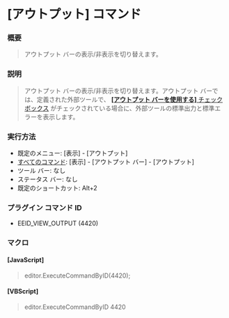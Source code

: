 # \[アウトプット\] コマンド

### 概要

> アウトプット バーの表示/非表示を切り替えます。

### 説明

> アウトプット バーの表示/非表示を切り替えます。アウトプット バーでは、定義された外部ツールで、 [**\[アウトプット バーを使用する\]** チェック ボックス](../../dlg/tools/properties/index) がチェックされている場合に、外部ツールの標準出力と標準エラーを表示します。

### 実行方法

- 既定のメニュー: \[表示\] \- \[アウトプット\]
- [すべてのコマンド](../../glossary/allcommands): \[表示\] \- \[アウトプット バー\] \- \[アウトプット\]
- ツール バー: なし
- ステータス バー: なし
- 既定のショートカット: Alt+2

### プラグイン コマンド ID

- EEID\_VIEW\_OUTPUT (4420)

### マクロ

#### \[JavaScript\]

> editor.ExecuteCommandByID(4420);

#### \[VBScript\]

> editor.ExecuteCommandByID 4420
